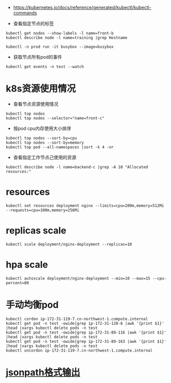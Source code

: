 * https://kubernetes.io/docs/reference/generated/kubectl/kubectl-commands

* 查看指定节点的标签
```
kubectl get nodes --show-labels -l name=front-b
kubectl describe node -l name=training |grep Hostname
```
```
kubectl -n prod run -it busybox --image=busybox
```

* 获取节点所有pod的事件
```
kubectl get events -n test --watch
```


# k8s资源使用情况
* 查看节点资源使用情况
```
kubectl top nodes
kubectl top nodes --selector="name=front-c"
```
* 按pod cpu内存使用大小排序
```
kubectl top nodes --sort-by=cpu
kubectl top nodes --sort-by=memory
kubectl top pod --all-namespaces |sort -k 4 -nr
```
* 查看指定工作节点己使用的资源
```
kubectl describe node -l name=backend-c |grep -A 10 "Allocated resources:"
```

# resources
```
kubectl set resources deployment nginx --limits=cpu=200m,memory=512Mi --requests=cpu=100m,memory=256Mi
```

# replicas scale
```
kubectl scale deployment/nginx-deployment --replicas=10
```
# hpa scale
```
kubectl autoscale deployment/nginx-deployment --min=10 --max=15 --cpu-percent=80
```

# 手动均衡pod
```
kubectl cordon ip-172-31-119-7.cn-northwest-1.compute.internal
kubectl get pod -n test -owide|grep ip-172-31-120-6 |awk '{print $1}' |head |xargs kubectl delete pods -n test
kubectl get pod -n test -owide|grep ip-172-31-88-116 |awk '{print $1}' |head |xargs kubectl delete pods -n test
kubectl get pod -n test -owide|grep ip-172-31-89-163 |awk '{print $1}' |head |xargs kubectl delete pods -n test
kubectl uncordon ip-172-31-119-7.cn-northwest-1.compute.internal
```

# [jsonpath格式输出](https://kubernetes.io/zh-cn/docs/reference/kubectl/jsonpath/)
